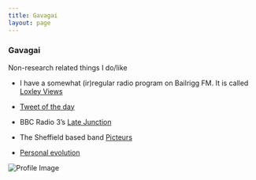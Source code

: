 ```yaml
---
title: Gavagai
layout: page
---
```


### Gavagai

Non-research related things I do/like

* I have a somewhat (ir)regular radio program on Bailrigg FM. It is called [Loxley Views](https://www.mixcloud.com/loxley_views/)

* [Tweet of the day](http://www.bbc.co.uk/programmes/b01s6xyk)

* BBC Radio 3’s [Late Junction](http://www.bbc.co.uk/programmes/b006tp52)

* The Sheffield based band [Picteurs](https://soundcloud.com/picteurs)

* [Personal evolution](https://jamesbrandscience.github.io/personal_evolution)

![Profile Image](https://jamesbrandscience.github.io/assets/gavagai.jpg)
